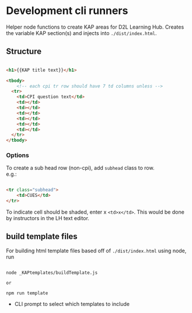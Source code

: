 # Development cli runners

Helper node functions to create KAP areas for D2L Learning Hub.
Creates the variable KAP section(s) and injects into `./dist/index.html`.

## Structure

```html

<h1>{{KAP title text}}</h1>

<tbody>
    <!-- each cpi tr row should have 7 td columns unless -->
  <tr>
    <td>CPI question text</td>
    <td></td>
    <td></td>
    <td></td>
    <td></td>
    <td></td>
    <td></td>
  </tr>
</tbody>
```

### Options

To create a sub head row (non-cpi), add `subhead` class to row.  
e.g.:

```html

<tr class="subhead">
    <td>CUES</td>
</tr>
```

To indicate cell should be shaded, enter x `<td>x</td>`.
This would be done by instructors in the LH text editor.

## build template files

For building html template files based off of `./dist/index.html` using node, run

```node

node _KAPtemplates/buildTemplate.js

or 

npm run template

```

- CLI prompt to select which templates to include
